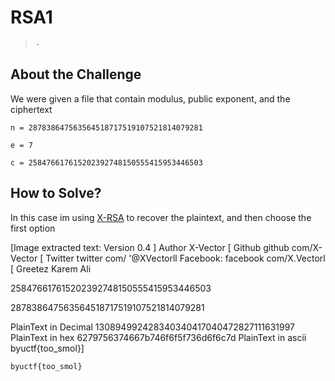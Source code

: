 # RSA1
> `-`

## About the Challenge
We were given a file that contain modulus, public exponent, and the ciphertext

```
n = 287838647563564518717519107521814079281

e = 7

c = 258476617615202392748150555415953446503
```

## How to Solve?
In this case im using [X-RSA](https://github.com/X-Vector/X-RSA) to recover the plaintext, and then choose the first option


[Image extracted text: Version
0.4 ]
Author
X-Vector
[
Github
github
com/X-Vector
[
Twitter
twitter
com/
'@XVectorll
Facebook:
facebook
com/X.Vectorl
[
Greetez
Karem Ali
>>>
258476617615202392748150555415953446503
>>>
287838647563564518717519107521814079281
>>>
PlainText
in
Decimal
130894992428340340417040472827111631997
PlainText
in
hex
6279756374667b746f6f5f736d6f6c7d
PlainText
in
ascii
byuctf{too_smol}]


```
byuctf{too_smol}
```